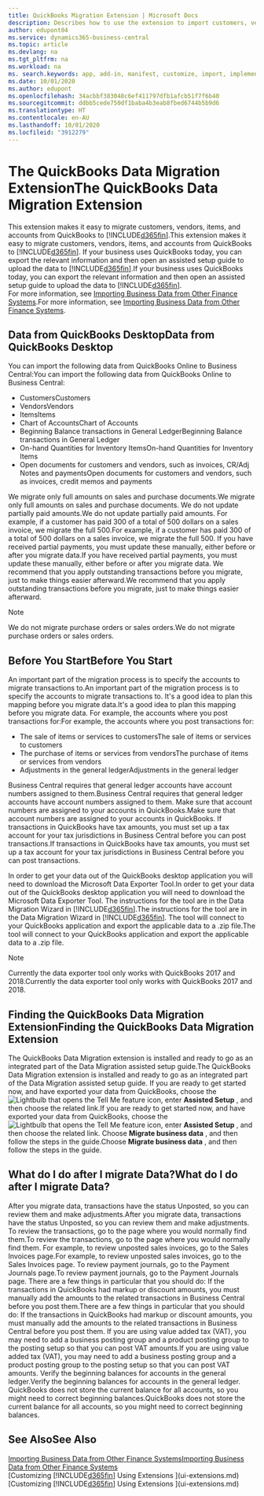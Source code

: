 ```yaml
---
title: QuickBooks Migration Extension | Microsoft Docs
description: Describes how to use the extension to import customers, vendors, items, and accounts from QuickBooks Desktop to Business Central.
author: edupont04
ms.service: dynamics365-business-central
ms.topic: article
ms.devlang: na
ms.tgt_pltfrm: na
ms.workload: na
ms. search.keywords: app, add-in, manifest, customize, import, implement
ms.date: 10/01/2020
ms.author: edupont
ms.openlocfilehash: 34acbbf383048c6ef411797dfb1afcb51f7f6b40
ms.sourcegitcommit: ddbb5cede750df1baba4b3eab8fbed6744b5b9d6
ms.translationtype: HT
ms.contentlocale: en-AU
ms.lasthandoff: 10/01/2020
ms.locfileid: "3912279"
---
```

# <a name="the-quickbooks-data-migration-extension"></a><span data-ttu-id="c1fff-103">The QuickBooks Data Migration Extension</span><span class="sxs-lookup"><span data-stu-id="c1fff-103">The QuickBooks Data Migration Extension</span></span>

<span data-ttu-id="c1fff-104">This extension makes it easy to migrate customers, vendors, items, and accounts from QuickBooks to [!INCLUDE[d365fin](includes/d365fin_md.md)].</span><span class="sxs-lookup"><span data-stu-id="c1fff-104">This extension makes it easy to migrate customers, vendors, items, and accounts from QuickBooks to [!INCLUDE[d365fin](includes/d365fin_md.md)].</span></span> <span data-ttu-id="c1fff-105">If your business uses QuickBooks today, you can export the relevant information and then open an assisted setup guide to upload the data to [!INCLUDE[d365fin](includes/d365fin_md.md)].</span><span class="sxs-lookup"><span data-stu-id="c1fff-105">If your business uses QuickBooks today, you can export the relevant information and then open an assisted setup guide to upload the data to [!INCLUDE[d365fin](includes/d365fin_md.md)].</span></span>  
<span data-ttu-id="c1fff-106">For more information, see [Importing Business Data from Other Finance Systems](across-import-data-configuration-packages.md).</span><span class="sxs-lookup"><span data-stu-id="c1fff-106">For more information, see [Importing Business Data from Other Finance Systems](across-import-data-configuration-packages.md).</span></span>

## <a name="data-from-quickbooks-desktop"></a><span data-ttu-id="c1fff-107">Data from QuickBooks Desktop</span><span class="sxs-lookup"><span data-stu-id="c1fff-107">Data from QuickBooks Desktop</span></span>

<span data-ttu-id="c1fff-108">You can import the following data from QuickBooks Online to Business Central:</span><span class="sxs-lookup"><span data-stu-id="c1fff-108">You can import the following data from QuickBooks Online to Business Central:</span></span>

- <span data-ttu-id="c1fff-109">Customers</span><span class="sxs-lookup"><span data-stu-id="c1fff-109">Customers</span></span>  
- <span data-ttu-id="c1fff-110">Vendors</span><span class="sxs-lookup"><span data-stu-id="c1fff-110">Vendors</span></span>  
- <span data-ttu-id="c1fff-111">Items</span><span class="sxs-lookup"><span data-stu-id="c1fff-111">Items</span></span>  
- <span data-ttu-id="c1fff-112">Chart of Accounts</span><span class="sxs-lookup"><span data-stu-id="c1fff-112">Chart of Accounts</span></span>  
- <span data-ttu-id="c1fff-113">Beginning Balance transactions in General Ledger</span><span class="sxs-lookup"><span data-stu-id="c1fff-113">Beginning Balance transactions in General Ledger</span></span>  
- <span data-ttu-id="c1fff-114">On-hand Quantities for Inventory Items</span><span class="sxs-lookup"><span data-stu-id="c1fff-114">On-hand Quantities for Inventory Items</span></span>  
- <span data-ttu-id="c1fff-115">Open documents for customers and vendors, such as invoices, CR/Adj Notes and payments</span><span class="sxs-lookup"><span data-stu-id="c1fff-115">Open documents for customers and vendors, such as invoices, credit memos and payments</span></span>  

<span data-ttu-id="c1fff-116">We migrate only full amounts on sales and purchase documents.</span><span class="sxs-lookup"><span data-stu-id="c1fff-116">We migrate only full amounts on sales and purchase documents.</span></span> <span data-ttu-id="c1fff-117">We do not update partially paid amounts.</span><span class="sxs-lookup"><span data-stu-id="c1fff-117">We do not update partially paid amounts.</span></span> <span data-ttu-id="c1fff-118">For example, if a customer has paid 300 of a total of 500 dollars on a sales invoice, we migrate the full 500.</span><span class="sxs-lookup"><span data-stu-id="c1fff-118">For example, if a customer has paid 300 of a total of 500 dollars on a sales invoice, we migrate the full 500.</span></span> <span data-ttu-id="c1fff-119">If you have received partial payments, you must update these manually, either before or after you migrate data.</span><span class="sxs-lookup"><span data-stu-id="c1fff-119">If you have received partial payments, you must update these manually, either before or after you migrate data.</span></span> <span data-ttu-id="c1fff-120">We recommend that you apply outstanding transactions before you migrate, just to make things easier afterward.</span><span class="sxs-lookup"><span data-stu-id="c1fff-120">We recommend that you apply outstanding transactions before you migrate, just to make things easier afterward.</span></span>

> [!NOTE]
> <span data-ttu-id="c1fff-121">We do not migrate purchase orders or sales orders.</span><span class="sxs-lookup"><span data-stu-id="c1fff-121">We do not migrate purchase orders or sales orders.</span></span>

## <a name="before-you-start"></a><span data-ttu-id="c1fff-122">Before You Start</span><span class="sxs-lookup"><span data-stu-id="c1fff-122">Before You Start</span></span>

<span data-ttu-id="c1fff-123">An important part of the migration process is to specify the accounts to migrate transactions to.</span><span class="sxs-lookup"><span data-stu-id="c1fff-123">An important part of the migration process is to specify the accounts to migrate transactions to.</span></span> <span data-ttu-id="c1fff-124">It's a good idea to plan this mapping before you migrate data.</span><span class="sxs-lookup"><span data-stu-id="c1fff-124">It's a good idea to plan this mapping before you migrate data.</span></span> <span data-ttu-id="c1fff-125">For example, the accounts where you post transactions for:</span><span class="sxs-lookup"><span data-stu-id="c1fff-125">For example, the accounts where you post transactions for:</span></span>

- <span data-ttu-id="c1fff-126">The sale of items or services to customers</span><span class="sxs-lookup"><span data-stu-id="c1fff-126">The sale of items or services to customers</span></span>  
- <span data-ttu-id="c1fff-127">The purchase of items or services from vendors</span><span class="sxs-lookup"><span data-stu-id="c1fff-127">The purchase of items or services from vendors</span></span>  
- <span data-ttu-id="c1fff-128">Adjustments in the general ledger</span><span class="sxs-lookup"><span data-stu-id="c1fff-128">Adjustments in the general ledger</span></span>  

<span data-ttu-id="c1fff-129">Business Central requires that general ledger accounts have account numbers assigned to them.</span><span class="sxs-lookup"><span data-stu-id="c1fff-129">Business Central requires that general ledger accounts have account numbers assigned to them.</span></span> <span data-ttu-id="c1fff-130">Make sure that account numbers are assigned to your accounts in QuickBooks.</span><span class="sxs-lookup"><span data-stu-id="c1fff-130">Make sure that account numbers are assigned to your accounts in QuickBooks.</span></span>
<span data-ttu-id="c1fff-131">If transactions in QuickBooks have tax amounts, you must set up a tax account for your tax jurisdictions in Business Central before you can post transactions.</span><span class="sxs-lookup"><span data-stu-id="c1fff-131">If transactions in QuickBooks have tax amounts, you must set up a tax account for your tax jurisdictions in Business Central before you can post transactions.</span></span>

<span data-ttu-id="c1fff-132">In order to get your data out of the QuickBooks desktop application you will need to download the Microsoft Data Exporter Tool.</span><span class="sxs-lookup"><span data-stu-id="c1fff-132">In order to get your data out of the QuickBooks desktop application you will need to download the Microsoft Data Exporter Tool.</span></span>  <span data-ttu-id="c1fff-133">The instructions for the tool are in the Data Migration Wizard in [!INCLUDE[d365fin](includes/d365fin_md.md)].</span><span class="sxs-lookup"><span data-stu-id="c1fff-133">The instructions for the tool are in the Data Migration Wizard in [!INCLUDE[d365fin](includes/d365fin_md.md)].</span></span> <span data-ttu-id="c1fff-134">The tool will connect to your QuickBooks application and export the applicable data to a .zip file.</span><span class="sxs-lookup"><span data-stu-id="c1fff-134">The tool will connect to your QuickBooks application and export the applicable data to a .zip file.</span></span>  

> [!NOTE]
> <span data-ttu-id="c1fff-135">Currently the data exporter tool only works with QuickBooks 2017 and 2018.</span><span class="sxs-lookup"><span data-stu-id="c1fff-135">Currently the data exporter tool only works with QuickBooks 2017 and 2018.</span></span>

## <a name="finding-the-quickbooks-data-migration-extension"></a><span data-ttu-id="c1fff-136">Finding the QuickBooks Data Migration Extension</span><span class="sxs-lookup"><span data-stu-id="c1fff-136">Finding the QuickBooks Data Migration Extension</span></span>

<span data-ttu-id="c1fff-137">The QuickBooks Data Migration extension is installed and ready to go as an integrated part of the Data Migration assisted setup guide.</span><span class="sxs-lookup"><span data-stu-id="c1fff-137">The QuickBooks Data Migration extension is installed and ready to go as an integrated part of the Data Migration assisted setup guide.</span></span> <span data-ttu-id="c1fff-138">If you are ready to get started now, and have exported your data from QuickBooks, choose the ![Lightbulb that opens the Tell Me feature](media/ui-search/search_small.png "Tell me what you want to do") icon, enter **Assisted Setup** , and then choose the related link.</span><span class="sxs-lookup"><span data-stu-id="c1fff-138">If you are ready to get started now, and have exported your data from QuickBooks, choose the ![Lightbulb that opens the Tell Me feature](media/ui-search/search_small.png "Tell me what you want to do") icon, enter **Assisted Setup** , and then choose the related link.</span></span> <span data-ttu-id="c1fff-139">Choose **Migrate business data** , and then follow the steps in the guide.</span><span class="sxs-lookup"><span data-stu-id="c1fff-139">Choose **Migrate business data** , and then follow the steps in the guide.</span></span>  

## <a name="what-do-i-do-after-i-migrate-data"></a><span data-ttu-id="c1fff-140">What do I do after I migrate Data?</span><span class="sxs-lookup"><span data-stu-id="c1fff-140">What do I do after I migrate Data?</span></span>

<span data-ttu-id="c1fff-141">After you migrate data, transactions have the status Unposted, so you can review them and make adjustments.</span><span class="sxs-lookup"><span data-stu-id="c1fff-141">After you migrate data, transactions have the status Unposted, so you can review them and make adjustments.</span></span> <span data-ttu-id="c1fff-142">To review the transactions, go to the page where you would normally find them.</span><span class="sxs-lookup"><span data-stu-id="c1fff-142">To review the transactions, go to the page where you would normally find them.</span></span> <span data-ttu-id="c1fff-143">For example, to review unposted sales invoices, go to the Sales Invoices page.</span><span class="sxs-lookup"><span data-stu-id="c1fff-143">For example, to review unposted sales invoices, go to the Sales Invoices page.</span></span> <span data-ttu-id="c1fff-144">To review payment journals, go to the Payment Journals page.</span><span class="sxs-lookup"><span data-stu-id="c1fff-144">To review payment journals, go to the Payment Journals page.</span></span>
<span data-ttu-id="c1fff-145">There are a few things in particular that you should do: If the transactions in QuickBooks had markup or discount amounts, you must manually add the amounts to the related transactions in Business Central before you post them.</span><span class="sxs-lookup"><span data-stu-id="c1fff-145">There are a few things in particular that you should do: If the transactions in QuickBooks had markup or discount amounts, you must manually add the amounts to the related transactions in Business Central before you post them.</span></span>
<span data-ttu-id="c1fff-146">If you are using value added tax (VAT), you may need to add a business posting group and a product posting group to the posting setup so that you can post VAT amounts.</span><span class="sxs-lookup"><span data-stu-id="c1fff-146">If you are using value added tax (VAT), you may need to add a business posting group and a product posting group to the posting setup so that you can post VAT amounts.</span></span>
<span data-ttu-id="c1fff-147">Verify the beginning balances for accounts in the general ledger.</span><span class="sxs-lookup"><span data-stu-id="c1fff-147">Verify the beginning balances for accounts in the general ledger.</span></span> <span data-ttu-id="c1fff-148">QuickBooks does not store the current balance for all accounts, so you might need to correct beginning balances.</span><span class="sxs-lookup"><span data-stu-id="c1fff-148">QuickBooks does not store the current balance for all accounts, so you might need to correct beginning balances.</span></span>

## <a name="see-also"></a><span data-ttu-id="c1fff-149">See Also</span><span class="sxs-lookup"><span data-stu-id="c1fff-149">See Also</span></span>

[<span data-ttu-id="c1fff-150">Importing Business Data from Other Finance Systems</span><span class="sxs-lookup"><span data-stu-id="c1fff-150">Importing Business Data from Other Finance Systems</span></span>](across-import-data-configuration-packages.md)  
<span data-ttu-id="c1fff-151">[Customizing [!INCLUDE[d365fin](includes/d365fin_md.md)] Using Extensions ](ui-extensions.md)</span><span class="sxs-lookup"><span data-stu-id="c1fff-151">[Customizing [!INCLUDE[d365fin](includes/d365fin_md.md)] Using Extensions ](ui-extensions.md)</span></span>  
